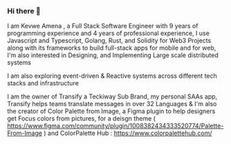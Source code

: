 ### Hi there 👋

I am Kevwe Amena , a Full Stack Software Engineer with 9 years of programming experience and 4 years of professional experience, I use Javascript and Typescript, Golang, Rust, and Solidity for Web3 Projects along with its frameworks to build full-stack apps for mobile and for web, I'm also interested in Designing, and Implementing Large scale distributed systems

I am also exploring event-driven & Reactive systems across different tech stacks and infrastructure

I am the owner of Transify a Teckiway Sub Brand, my personal SAAs app, Transify helps teams translate messages in over 32  Languages & I'm also the creator of Color Palette from Image, a Figma plugin to help designers get Focus colors from pictures, for a deisgn theme ( https://www.figma.com/community/plugin/1008382434333520774/Palette-From-Image ) and ColorPalette Hub : https://www.colorpalettehub.com/
